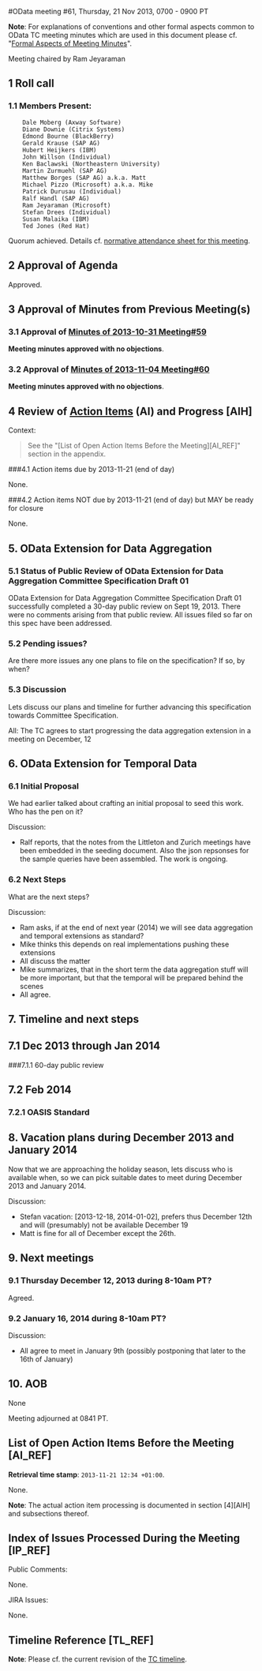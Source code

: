 #OData meeting #61, Thursday,  21 Nov 2013, 0700 - 0900 PT

**Note**: For explanations of conventions and other formal aspects common to OData TC meeting minutes which are used in this document please cf. "[Formal Aspects of Meeting Minutes](https://www.oasis-open.org/committees/download.php/48109/formal-aspects-meeting-minutes-v1.html)".

Meeting chaired by Ram Jeyaraman

## 1 Roll call

### 1.1 Members Present:

        Dale Moberg (Axway Software)
        Diane Downie (Citrix Systems)
        Edmond Bourne (BlackBerry)
        Gerald Krause (SAP AG)
        Hubert Heijkers (IBM)
        John Willson (Individual)
        Ken Baclawski (Northeastern University)
        Martin Zurmuehl (SAP AG)
        Matthew Borges (SAP AG) a.k.a. Matt
        Michael Pizzo (Microsoft) a.k.a. Mike
        Patrick Durusau (Individual)
        Ralf Handl (SAP AG)
        Ram Jeyaraman (Microsoft)
        Stefan Drees (Individual)
        Susan Malaika (IBM)
        Ted Jones (Red Hat)

Quorum achieved. Details cf. [normative attendance sheet for this meeting](https://www.oasis-open.org/apps/org/workgroup/odata/event.php?event_id=34224).

## 2 Approval of Agenda

Approved.

## 3 Approval of Minutes from Previous Meeting(s)

### 3.1 Approval of [Minutes of 2013-10-31 Meeting#59](https://www.oasis-open.org/committees/download.php/51270/odata-meeting-59_on-20131031-minutes.html)

**Meeting minutes approved with no objections**.

### 3.2 Approval of [Minutes of 2013-11-04 Meeting#60](https://www.oasis-open.org/committees/download.php/51290/odata-meeting-60_on-20131104-minutes.html)

**Meeting minutes approved with no objections**.

## 4 Review of [Action Items](https://www.oasis-open.org/apps/org/workgroup/odata/members/action_items.php) (AI) and Progress [AIH]

Context:
> See the "[List of Open Action Items Before the Meeting][AI_REF]" section in the appendix.

###4.1 Action items due by 2013-11-21 (end of day)

None.

###4.2 Action items NOT due by 2013-11-21 (end of day) but MAY be ready for closure

None.



## 5. OData Extension for Data Aggregation

### 5.1 Status of Public Review of OData Extension for Data Aggregation Committee Specification Draft 01

OData Extension for Data Aggregation Committee Specification Draft 01 successfully completed a 30-day public review on Sept 19, 2013. There were no comments arising from that public review.
All issues filed so far on this spec have been addressed.

### 5.2 Pending issues?

Are there more issues any one plans to file on the specification? If so, by when?

### 5.3 Discussion

Lets discuss our plans and timeline for further advancing this specification towards Committee Specification.

All: The TC agrees to start progressing the data aggregation extension in a meeting on December, 12

## 6. OData Extension for Temporal Data

### 6.1 Initial Proposal

We had earlier talked about crafting an initial proposal to seed this work. Who has the pen on it?

Discussion:

* Ralf reports, that the notes from the Littleton and Zurich meetings have been embedded in the seeding document. Also the json repsonses for the sample queries have been assembled. The work is ongoing.

### 6.2 Next Steps

What are the next steps?

Discussion:

* Ram asks, if at the end of next year (2014) we will see data aggregation and temporal extensions as standard?
* Mike thinks this depends on real implementations pushing these extensions
* All discuss the matter
* Mike summarizes, that in the short term the data aggregation stuff will be more important, but that the temporal will be prepared behind the scenes
* All agree.

## 7. Timeline and next steps

## 7.1 Dec 2013 through Jan 2014

###7.1.1 60-day public review

## 7.2 Feb 2014

### 7.2.1 OASIS Standard

## 8. Vacation plans during December 2013 and January 2014

Now that we are approaching the holiday season, lets discuss who is available when, so we can pick suitable dates to meet during December 2013 and January 2014.

Discussion:

* Stefan vacation: [2013-12-18, 2014-01-02], prefers thus December 12th
  and will (presumably) not be available December 19
* Matt is fine for all of December except the 26th.

## 9. Next meetings

### 9.1 Thursday December 12, 2013 during 8-10am PT?

Agreed.

### 9.2 January 16, 2014 during 8-10am PT?

Discussion:

* All agree to meet in January 9th (possibly postponing that later to the 16th of January)

## 10. AOB

None

Meeting adjourned at 0841 PT.

## List of Open Action Items Before the Meeting [AI_REF]

**Retrieval time stamp**: `2013-11-21 12:34 +01:00`.

None.

**Note**: The actual action item processing is documented in section [4][AIH] and subsections thereof.

## Index of Issues Processed During the Meeting [IP_REF]

Public Comments:

None.

JIRA Issues:

None.

## Timeline Reference [TL_REF]

**Note**: Please cf. the current revision of the [TC timeline](https://www.oasis-open.org/committees/download.php/50823/TC%20Timeline%206.htm).


